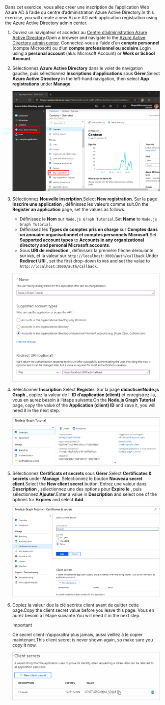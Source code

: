 <!-- markdownlint-disable MD002 MD041 -->

<span data-ttu-id="c5d69-101">Dans cet exercice, vous allez créer une inscription de l’application Web Azure AD à l’aide du centre d’administration Azure Active Directory.</span><span class="sxs-lookup"><span data-stu-id="c5d69-101">In this exercise, you will create a new Azure AD web application registration using the Azure Active Directory admin center.</span></span>

1. <span data-ttu-id="c5d69-102">Ouvrez un navigateur et accédez au [Centre d’administration Azure Active Directory](https://aad.portal.azure.com).</span><span class="sxs-lookup"><span data-stu-id="c5d69-102">Open a browser and navigate to the [Azure Active Directory admin center](https://aad.portal.azure.com).</span></span> <span data-ttu-id="c5d69-103">Connectez-vous à l’aide d’un **compte personnel** (compte Microsoft) ou d’un **compte professionnel ou scolaire**.</span><span class="sxs-lookup"><span data-stu-id="c5d69-103">Login using a **personal account** (aka: Microsoft Account) or **Work or School Account**.</span></span>

1. <span data-ttu-id="c5d69-104">Sélectionnez **Azure Active Directory** dans le volet de navigation gauche, puis sélectionnez **Inscriptions d’applications** sous **Gérer**.</span><span class="sxs-lookup"><span data-stu-id="c5d69-104">Select **Azure Active Directory** in the left-hand navigation, then select **App registrations** under **Manage**.</span></span>

    ![<span data-ttu-id="c5d69-105">Une capture d’écran des inscriptions d’applications</span><span class="sxs-lookup"><span data-stu-id="c5d69-105">A screenshot of the App registrations</span></span> ](./images/aad-portal-app-registrations.png)

1. <span data-ttu-id="c5d69-106">Sélectionnez **Nouvelle inscription**.</span><span class="sxs-lookup"><span data-stu-id="c5d69-106">Select **New registration**.</span></span> <span data-ttu-id="c5d69-107">Sur la page **Inscrire une application** , définissez les valeurs comme suit.</span><span class="sxs-lookup"><span data-stu-id="c5d69-107">On the **Register an application** page, set the values as follows.</span></span>

    - <span data-ttu-id="c5d69-108">Définissez le **Nom** sur `Node.js Graph Tutorial`.</span><span class="sxs-lookup"><span data-stu-id="c5d69-108">Set **Name** to `Node.js Graph Tutorial`.</span></span>
    - <span data-ttu-id="c5d69-109">Définissez les **Types de comptes pris en charge** sur **Comptes dans un annuaire organisationnel et comptes personnels Microsoft**.</span><span class="sxs-lookup"><span data-stu-id="c5d69-109">Set **Supported account types** to **Accounts in any organizational directory and personal Microsoft accounts**.</span></span>
    - <span data-ttu-id="c5d69-110">Sous **URI de redirection** , définissez la première flèche déroulante sur `Web`, et la valeur sur `http://localhost:3000/auth/callback`.</span><span class="sxs-lookup"><span data-stu-id="c5d69-110">Under **Redirect URI** , set the first drop-down to `Web` and set the value to `http://localhost:3000/auth/callback`.</span></span>

    ![Capture d’écran de la page Inscrire une application](./images/aad-register-an-app.png)

1. <span data-ttu-id="c5d69-112">Sélectionner **Inscription**.</span><span class="sxs-lookup"><span data-stu-id="c5d69-112">Select **Register**.</span></span> <span data-ttu-id="c5d69-113">Sur la page **didacticielNode.js Graph** , copiez la valeur de l' **ID d’application (client)** et enregistrez-la, vous en aurez besoin à l’étape suivante.</span><span class="sxs-lookup"><span data-stu-id="c5d69-113">On the **Node.js Graph Tutorial** page, copy the value of the **Application (client) ID** and save it, you will need it in the next step.</span></span>

    ![Une capture d’écran de l’ID d’application de la nouvelle inscription d'application](./images/aad-application-id.png)

1. <span data-ttu-id="c5d69-115">Sélectionnez **Certificats et secrets** sous **Gérer**.</span><span class="sxs-lookup"><span data-stu-id="c5d69-115">Select **Certificates & secrets** under **Manage**.</span></span> <span data-ttu-id="c5d69-116">Sélectionnez le bouton **Nouveau secret client**.</span><span class="sxs-lookup"><span data-stu-id="c5d69-116">Select the **New client secret** button.</span></span> <span data-ttu-id="c5d69-117">Entrez une valeur dans **Description** , sélectionnez une des options pour **Expire le** , puis sélectionnez **Ajouter**.</span><span class="sxs-lookup"><span data-stu-id="c5d69-117">Enter a value in **Description** and select one of the options for **Expires** and select **Add**.</span></span>

    ![Une capture d’écran de la boîte de dialogue Ajouter une clé secrète client](./images/aad-new-client-secret.png)

1. <span data-ttu-id="c5d69-119">Copiez la valeur due la clé secrète client avant de quitter cette page.</span><span class="sxs-lookup"><span data-stu-id="c5d69-119">Copy the client secret value before you leave this page.</span></span> <span data-ttu-id="c5d69-120">Vous en aurez besoin à l’étape suivante.</span><span class="sxs-lookup"><span data-stu-id="c5d69-120">You will need it in the next step.</span></span>

    > [!IMPORTANT]
    > <span data-ttu-id="c5d69-121">Ce secret client n’apparaîtra plus jamais, aussi veillez à le copier maintenant.</span><span class="sxs-lookup"><span data-stu-id="c5d69-121">This client secret is never shown again, so make sure you copy it now.</span></span>

    ![Une capture d’écran de la clé secrète client nouvellement ajoutée](./images/aad-copy-client-secret.png)
